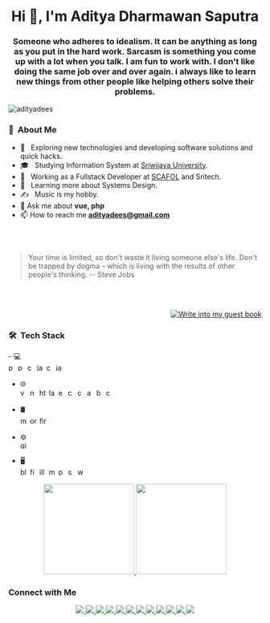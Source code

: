 <h1 align="center">Hi 👋, I'm Aditya Dharmawan Saputra</h1>  

<h3 align="center">Someone who adheres to idealism. It can be anything as long as you put in the hard work. Sarcasm is something you come up with a lot when you talk. I am fun to work with. I don't like doing the same job over and over again. i always like to learn new things from other people like helping others solve their problems.</h3>

<img src="https://komarev.com/ghpvc/?username=adityadees" alt="adityadees" />



<h3> 👨 &nbsp;About Me </h3>

- 🤔 &nbsp; Exploring new technologies and developing software solutions and quick hacks.
- 🎓 &nbsp; Studying Information System at [Sriwijaya University](https://unsri.ac.id).
- 💼 &nbsp; Working as a Fullstack Developer at [SCAFOL](https://github.com/scafol) and Sritech.
- 🌱 &nbsp; Learning more about Systems Design.
- ✍️ &nbsp; Music is my hobby.
- 💬 Ask me about **vue, php**
- 📫 How to reach me **adityadees@gmail.com**




<br/>
<br/>

> Your time is limited, so don't waste it living someone else's life. Don't be trapped by dogma – which is living with the results of other people's thinking.
> -- Steve Jobs



<div align="right">
<br/>
<br/>  

[![Write into my guest book](https://img.shields.io/badge/-Write%20into%20my%20guest%20book-red?style=flat-round)](https://github.com/adityadees/adityadees/issues/new?template=Guestbook_entry.md&title=Adding+<username>+to+guestbook)
<br/>
</div>




<h3> 🛠 &nbsp;Tech Stack</h3>
- 💻 &nbsp;<br>
	<img src="https://devicons.github.io/devicon/devicon.git/icons/php/php-original.svg" alt="php" width="15" height="15"/> 
	<img src="https://devicons.github.io/devicon/devicon.git/icons/python/python-original.svg" alt="python" width="15" height="15"/> 
	<img src="https://devicons.github.io/devicon/devicon.git/icons/c/c-original.svg" alt="c" width="15" height="15"/> 
	<img src="https://devicons.github.io/devicon/devicon.git/icons/java/java-original-wordmark.svg" alt="java" width="15" height="15"/> 
	<img src="https://devicons.github.io/devicon/devicon.git/icons/cplusplus/cplusplus-original.svg" alt="cplusplus" width="15" height="15"/> 
	<img src="https://devicons.github.io/devicon/devicon.git/icons/javascript/javascript-original.svg" alt="javascript" width="15" height="15"/> 

- 🌐 &nbsp;<br>
	<img src="https://devicons.github.io/devicon/devicon.git/icons/vuejs/vuejs-original-wordmark.svg" alt="vuejs" width="15" height="15"/> 
	<img src="https://devicons.github.io/devicon/devicon.git/icons/nodejs/nodejs-original-wordmark.svg" alt="nodejs" width="15" height="15"/> 
	<img src="https://devicons.github.io/devicon/devicon.git/icons/html5/html5-original-wordmark.svg" alt="html5" width="15" height="15"/> 
	<img src="https://devicons.github.io/devicon/devicon.git/icons/laravel/laravel-plain-wordmark.svg" alt="laravel" width="15" height="15"/> 
	<img src="https://devicons.github.io/devicon/devicon.git/icons/express/express-original-wordmark.svg" alt="express" width="15" height="15"/> 
	<img src="https://devicons.github.io/devicon/devicon.git/icons/css3/css3-original-wordmark.svg" alt="css3" width="15" height="15"/> 
	<img src="https://cdn.worldvectorlogo.com/logos/codeigniter.svg" alt="codeigniter" width="15" height="15"/> 
	<img src="https://devicons.github.io/devicon/devicon.git/icons/android/android-original-wordmark.svg" alt="android" width="15" height="15"/> 
	<img src="https://devicons.github.io/devicon/devicon.git/icons/bootstrap/bootstrap-plain.svg" alt="bootstrap" width="15" height="15"/> 
	<img src="https://www.chartjs.org/media/logo-title.svg" alt="chartjs" width="15" height="15"/> 

- 🛢 &nbsp;<br>
	<img src="https://devicons.github.io/devicon/devicon.git/icons/mysql/mysql-original-wordmark.svg" alt="mysql" width="15" height="15"/> 
	<img src="https://devicons.github.io/devicon/devicon.git/icons/oracle/oracle-original.svg" alt="oracle" width="15" height="15"/> 
	<img src="https://www.vectorlogo.zone/logos/firebase/firebase-icon.svg" alt="firebase" width="15" height="15"/> 

- ⚙️ &nbsp;<br>
	<img src="https://www.vectorlogo.zone/logos/git-scm/git-scm-icon.svg" alt="git" width="15" height="15"/> 

- 🖥 &nbsp;<br>
	<img src="https://download.blender.org/branding/community/blender_community_badge_white.svg" alt="blender" width="15" height="15"/> 
	<img src="https://www.vectorlogo.zone/logos/figma/figma-icon.svg" alt="figma" width="15" height="15"/> 
	<img src="https://www.vectorlogo.zone/logos/adobe_illustrator/adobe_illustrator-icon.svg" alt="illustrator" width="15" height="15"/> 
	<img src="https://raw.githubusercontent.com/prplx/svg-logos/5585531d45d294869c4eaab4d7cf2e9c167710a9/svg/materialize.svg" alt="materialize" width="15" height="15"/> 
	<img src="https://devicons.github.io/devicon/devicon.git/icons/photoshop/photoshop-plain.svg" alt="photoshop" width="15" height="15"/> 
	<img src="https://www.vectorlogo.zone/logos/sketchapp/sketchapp-icon.svg" alt="sketch" width="15" height="15"/> 
	<img src="https://devicons.github.io/devicon/devicon.git/icons/webpack/webpack-original.svg" alt="webpack" width="15" height="15"/>

<p align="center">
	<a href="https://github.com/adityadees">
		<img height="180em" src="https://github-readme-stats.vercel.app/api?username=adityadees&theme=vue&show_icons=true&include_all_commits=true&count_private=true" />
		<img height="180em" src="https://github-readme-stats.vercel.app/api/top-langs/?username=adityadees&theme=vue&layout=compact" />
	</a>
</p>


<h3> Connect with Me </h3>
<p align="center">
	<a href="https://www.adityadees.com">
		<img src="https://img.shields.io/badge/-adityadees.com-3423A6?style=flat-square&logo=Google-Chrome&logoColor=white"/>
	</a>
	<a href="https://linkedin.com/in/adityadees">
		<img src="https://img.shields.io/badge/-Aditya%20Dharmawan%20Saputra-0077B5?style=flat-square&logo=Linkedin&logoColor=white"/>
	</a>
	<a href="mailto:adityadees@gmail.com">
		<img src="https://img.shields.io/badge/-adityadees@gmail.com-D14836?style=flat-square&logo=Gmail&logoColor=white"/>
	</a>
	<a href="https://instagram.com/adityadees">
		<img src="https://img.shields.io/badge/-@adityadees-E4405F?style=flat-square&logo=Instagram&logoColor=white"/>
	</a>
	<a href="https://stackoverflow.com/users/7590238/adityadees">
		<img src="https://img.shields.io/badge/-@adityadees-E4405F?style=flat-square&logo=stackoverflow&logoColor=white"/>
	</a>
	<a href="https://youtube.com/c/adityadees">
		<img src="https://img.shields.io/badge/-@adityadees-E4405F?style=flat-square&logo=Youtube&logoColor=white"/>
	</a>
	<a href="https://facebook.com/ds.aditya">
		<img src="https://img.shields.io/badge/-Aditya Dees-1877F2?style=flat-square&logo=Facebook&logoColor=white"/>
	</a>
	<a href="https://twitter.com/adityadees">
		<img src="https://img.shields.io/badge/-@adityadees-1877F2?style=flat-square&logo=Twitter&logoColor=white"/>
	</a>
	<a href="https://medium.com/@adityadees">
		<img src="https://img.shields.io/badge/-@adityadees-1877F2?style=flat-square&logo=Medium&logoColor=white"/>
	</a>
	<a href="https://independent.academia.edu/adityadees">
		<img src="https://img.shields.io/badge/-@adityadees-1877F2?style=flat-square&logo=Academia&logoColor=white"/>
	</a>
	<a href="https://www.twitter.com/adityadees">
		<img src="https://img.shields.io/twitter/follow/adityadees?style=flat-square&logo=Twitter&logoColor=white"/>
	</a>
	<a href="https://www.github.com/adityadees">
		<img src="https://img.shields.io/github/followers/adityadees?style=flat-square&logo=Github&logoColor=white"/>
	</a>


</p>
